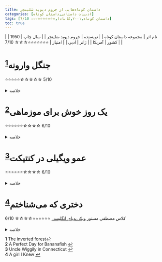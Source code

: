 ```yaml
---
title: داستان‌ کوتاه‌هایی از جروم دیوید سَلینجر
categories: [ادبیات داستانی,داستان کوتاه]
tags: [داستان کوتاه,۲۰۰۱,کانادا,⭐⭐⭐⭐⭐⭐⭐☆☆☆ 7/10]
toc: true
---
```


| نام اثر | مجموعه داستان‌ کوتاه‌ |
| نویسنده | جروم دیوید سَلینجر |
| سال چاپ | 1950 |
| کشور | آمریکا |
| ژانر | ادبی |
| امتیاز | ⭐⭐⭐⭐⭐⭐⭐☆☆☆ 7/10 |

# جنگل وارونه<sup id="a1">[1](#f1)</sup>

⭐⭐⭐⭐⭐☆☆☆☆☆ 5/10

<details>
  <summary>خلاصه</summary>
عنوان "جنگل وارونه" برگرفته از تلاش "هنرمندانه و معنوی" قهرمان داستان ریموند فورد - "شاعر مست معمایی" - برای فرار از تأثیر یک مادر سرکوبگر و پرورش استعدادهای هنری خود به طور مخفیانه "به عنوان یک وارونه" است. جنگل ممکن است در زیر زمین رشد کند.

در بزرگسالی، فورد آرزوهای هنری خود را از طریق تعادلی نامطمئن بین وجود زیرزمینی یا "وارونه" خود و ظلم های دنیای واقعی تحقق می بخشد. در نهایت، فورد از گذشته خود شکست خورده است. کنت اسلاونسکی می نویسد:

در سومین تجلی فورد، او وارد دنیای فرازمینی می شود، جایی که تأثیرات مخرب مرحله اول او بر توانایی های معنوی او برای مقابله با آنها غلبه می کند. در پایان، جنگل وارونه فورد از ریشه دریده است.

اسلاونسکی می افزاید که داستان «شامل مضامینی است که بر نوشته های آینده سلینجر تسلط خواهند داشت. نویسنده از طریق داستان، اعتقاد خود را مبنی بر اینکه هنر و معنویت مترادف هستند و اعتقادش به این که الهام با مکاشفه معنوی مرتبط است، ابراز می‌کند... سؤالاتی را در مورد توانایی هنر برای زنده ماندن از خصومت جامعه مدرن مطرح می‌کند.»
</details>

# یک روز خوش برای موزماهی<sup id="a2">[2](#f2)</sup>

⭐⭐⭐⭐⭐⭐☆☆☆☆ 6/10
<details>
  <summary>خلاصه</summary>
استان در مورد سیمور گلس، بزرگترین فرزند خانواده گلس و همسرش موریل است که برای مسافرت به فلوریدا رفته‌اند. در حالیکه سیمور در ساحل است، موریل تلفنی با مادرش در مورد مسائل مختلف از جمله رفتار سیمور صحبت می‌کند. مادر موریل به طور کلی نسبت به سیمور بدبین است و نگران رفتار غیرعادی اوست. در ساحل سیمور داستان موزماهی را برای دختری به نام سیبل تعریف می‌کند. سپس به اتاقش در هتل باز می‌گردد. به زنی در آسانسور می‌گوید که انقدر به پاهای او خیره نشود و به نظر می‌رسد نسبت به این موضوع بسیار حساس است. سپس در اتاق هتل در کنار موریل که به خواب رفته است می‌نشیند و با شلیک گلوله‌ای به سمت راست سرش خودکشی می‌کند. 

داستان او در یک روز برفی در خانه مجلل ونگلر می گذرد. همه شخصیت هایی که در صحنه ظاهر می شوند زن هستند.
</details>

# عمو ویگیلی در کنتیکت<sup id="a3">[3](#f3)</sup>

⭐⭐⭐⭐⭐⭐☆☆☆☆ 6/10
<details>
  <summary>خلاصه</summary>
الویز ونگلر یک زن خانه دار خسته حومه شهر است که در یک ازدواج ناخوشایند با لو ونگلر است. مری جین هم اتاقی سابق او در دانشگاه است که به صورت پاره وقت به عنوان منشی کار می کند. او طلاق گرفته است. هیچ کدام از زنان از کالجی که با هم تحصیل می کردند فارغ التحصیل نشدند. رامونا دختر کوچک الویس است. از نظر اجتماعی ناتوان، گوشه گیر و عینکی، او همه جا توسط دوست خیالی خود، جیمی جیمرینو همراهی می شود. گریس خدمتکار آفریقایی-آمریکایی ونگلرز است.

مری جین به ملاقات الویس در خانه اش می رود و بعد از ظهر را با یادآوری سال های دانشگاهی، سیگار کشیدن زنجیره ای و نوشیدن خود در حالت گیجی می گذرانند. رامونا به خانه برمی‌گردد و مری جین از روی دختر می‌پرد. الویس به دخترش دستور می دهد تا مشخصات جیمی جیمرینو را برای مهمان فاش کند و مری جین پسر خود را "شگفت انگیز" اعلام می کند. رامونا برای بازی در فضای باز عقب نشینی می کند.

زن‌ها به جست و خیزهای مست و هتاک خود ادامه می‌دهند. الویز داستان سرباز جوانی به نام والت گلس را روایت می کند که در مجردی عاشق او شد. او هنوز به خاطرات والت چسبیده است (او در حین خدمت در اقیانوس آرام در یک تصادف عجیب کشته شد) و از اینکه با لو ازدواج کرد ابراز تاسف می کند. الویز علیه مردان و به ویژه لو، که احساس می‌کند فاقد ویژگی‌های دوست‌داشتنی‌ترین در والت است – «طنز» و «هوش»، دست به یک جنجال می‌زند. او رویدادی را نقل می کند که در آن او و والت برای گرفتن اتوبوس می دویدند و مچ پایش پیچ خورد. والت با اشاره به مچ پایش با شوخ طبعی، گفته بود: «بیچاره عمو ویگیلی...» در فاش کردن جزئیات مرگ والت، الویس از کار می افتد و مری جین تلاش می کند تا او را دلداری دهد.

رامونا دوباره وارد اتاق می شود و با شنیدن صحبت های مادرش اعلام می کند که جیمی توسط یک ماشین زیر گرفته و کشته شده است.

زنان به نوشیدن ادامه می دهند تا زمانی که در اتاق نشیمن به خواب می روند. پس از تاریک شدن هوا، الویس با تماس تلفنی شوهرش لو از خواب بیدار می شود و پس از یک تبادل کوتاه و طعنه آمیز، تلفن او را قطع می کند.

گریس، خدمتکار زنده، به الویس نزدیک می شود و با احترام از همسرش که به ملاقاتش می آید، به دلیل هوای سخت اجازه اقامت شبانه را می خواهد. الویز به صراحت کارمندش را رد می کند و این درخواست را رد می کند.

الویس مست به اتاق خواب رامونا می رود که کودک در آنجا خوابیده است. وقتی چراغ را روشن می‌کند، دختر را می‌بیند که در لبه‌ای از تخت دراز کشیده است، عادتی است که او برای دوست خیالی‌اش فضا بسازد. الویس او را از خواب بیدار می کند و به او یادآوری می کند که جیمی کشته شده است، اما رامونا سعی می کند با اختراع دوست جدیدی به نام "میکی میکرانو" از درگیری جلوگیری کند. الویس عصبانی که از شدت عصبانیت پرواز می کند، رامونا را می گیرد و او را به وسط تخت می کشاند و به او دستور می دهد که در آن وضعیت بخوابد.

الویس پس از خاموش کردن چراغ و ایستادن طولانی در در، عینک رامونا را روی گونه‌اش گرفته، گریه می‌کند و کلمات "بیچاره عمو ویگیلی" را بارها و بارها تکرار می‌کند. با هق هق، دختر ترسیده و گریان را در خود فرو می برد و اتاق را ترک می کند. در طبقه پایین، مری جین را از خواب ناشی از الکل بیدار می‌کند و گریه می‌کند و از دوست ناامیدش التماس می‌کند که به او اطمینان دهد که به عنوان یک دانشجوی سال اول در کالج، او «دختری خوبی» بوده است.
</details>

# دختری که می‌شناختم<sup id="a4">[4](#f4)</sup>
کلاس مصطفی مستور
[ویکی‌پدیای انگلیسی](https://en.wikipedia.org/wiki/A_Girl_I_Knew)
⭐⭐⭐⭐⭐⭐☆☆☆☆ 6/10
<details>
  <summary>خلاصه</summary>
  داستان زمانی شروع می شود که راوی از دانشگاه خارج می شود. پدرش پیشنهاد می‌کند که او را به اروپا بفرستد تا زبان‌هایی را بیاموزد که می‌تواند برای کمک به تجارتش از آن استفاده کند. راوی در وین با دختری به نام لیا آشنا می شود. او یهودی است و سعی می کند به او درس هایی به زبان آلمانی بدهد که او را با قطعات آمریکایی آشنا می کند. او مکرراً به زبان جدیدش دست و پنجه نرم می‌کند در حالی که با او و خانواده‌اش خشنود می‌شود. هر دو در آپارتمان او، که بالاتر از آپارتمان او است، وقت می گذرانند. مدتی می گذرد تا راوی به پاریس منتقل می شود و سپس به کالج در آمریکا برمی گردد.

زمانی که در مدرسه بود نامه ای از لیا دریافت می کند که به او اطلاع می دهد که ازدواج کرده است. مانند دیگر نامه‌های آثار سلینجر، راوی آن را برای مدتی با خود حمل می‌کند. اخباری مبنی بر حمله نازی ها به وین شروع می شود و او به عنوان یک پیاده نظام نام نویسی می کند. از آنجایی که او در هوش است، از برخی از مهارت های به دست آمده در حین مطالعه زبان های مختلف استفاده می کند. داستان در حالی که او پس از جنگ در وین است، بسته می شود و می شنود که لیا مرده است. احتمالاً او به بوخنوالد فرستاده شده است، زیرا داستان به این موضوع اشاره دارد. راوی آپارتمانی را پیدا می کند که اکنون محل اقامت افسران است. او متوجه می شود که همه چیز در مورد آن تغییر کرده است و ناگهان آنجا را ترک می کند
</details>

<b id="f1">1</b> <span class="footnote">The inverted forest</span>[↩](#a1)
<br><b id="f2">2</b> <span class="footnote">A Perfect Day for Bananafish</span> [↩](#a2)
<br><b id="f3">3</b> <span class="footnote">Uncle Wiggily in Connecticut</span> [↩](#a3)
<br><b id="f4">4</b> <span class="footnote">A girl I Knew</span> [↩](#a4)
